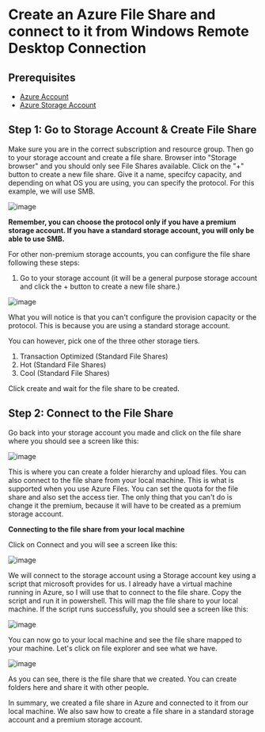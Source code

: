 # Create an Azure File Share and connect to it from Windows Remote Desktop Connection

## Prerequisites

- [Azure Account](https://azure.microsoft.com/en-us/free/)
- [Azure Storage Account](https://docs.microsoft.com/en-us/azure/storage/common/storage-account-create?tabs=azure-portal)

## Step 1: Go to Storage Account & Create File Share

Make sure you are in the correct subscription and resource group. Then go to your storage account and create a file share. Browser into "Storage browser" and you should only 
see File Shares available. Click on the "+" button to create a new file share. Give it a name, specifcy capacity, and depending on what OS you are using, you can specify the protocol. For this example, we will use SMB.

![image](https://github.com/apsessoms/AzureAdminWalkThrus/assets/99392512/9114162b-38d6-4aa8-afab-ccceb7c6f8ca)


**Remember, you can choose the protocol only if you have a premium storage account. If you have a standard storage account, you will only be able to use SMB.**

For other non-premium storage accounts, you can configure the file share following these steps:

1. Go to your storage account (it will be a general purpose storage account and click the + button to create a new file share.)

![image](https://github.com/apsessoms/AzureAdminWalkThrus/assets/99392512/2d89e0a8-eecc-479d-a1a7-f166c480faf3)


What you will notice is that you can't configure the provision capacity or the protocol. This is because you are using a standard storage account. 

You can however, pick one of the three other storage tiers.

1. Transaction Optimized (Standard File Shares)
2. Hot (Standard File Shares)
3. Cool (Standard File Shares)

Click create and wait for the file share to be created.

## Step 2: Connect to the File Share

Go back into your storage account you made and click on the file share where you should see a screen like this:

![image](https://github.com/apsessoms/AzureAdminWalkThrus/assets/99392512/5bc84f88-e2d8-4b1a-8c8e-c8c0d3fc974f)


This is where you can create a folder hierarchy and upload files. You can also connect to the file share from your local machine. This is what is supported when you use Azure Files. You can set the quota for the file share and also set the access tier. The only thing that you can't do is change it the premium, because it will have to be created as a premium storage account. 

**Connecting to the file share from your local machine**

Click on Connect and you will see a screen like this:

![image](https://github.com/apsessoms/AzureAdminWalkThrus/assets/99392512/2bcf8cab-b569-47e6-9978-776ecf5bdbf1)


We will connect to the storage account using a Storage account key using a script that microsoft provides for us. I already have a virtual machine running in Azure, so I will use that to connect to the file share. Copy the script and run it in powershell. This will map the file share to your local machine. If the script runs successfully, you should see a screen like this:

![image](https://github.com/apsessoms/AzureAdminWalkThrus/assets/99392512/cc8dd49f-7a4e-451d-8233-ae477d81003d)


You can now go to your local machine and see the file share mapped to your machine. Let's click on file explorer and see what we have. 

![image](https://github.com/apsessoms/AzureAdminWalkThrus/assets/99392512/3f21847b-7257-493e-93b2-2d4d048021d5)


As you can see, there is the file share that we created. You can create folders here and share it with other people. 

 In summary, we created a file share in Azure and connected to it from our local machine. We also saw how to create a file share in a standard storage account and a premium storage account. 
  
